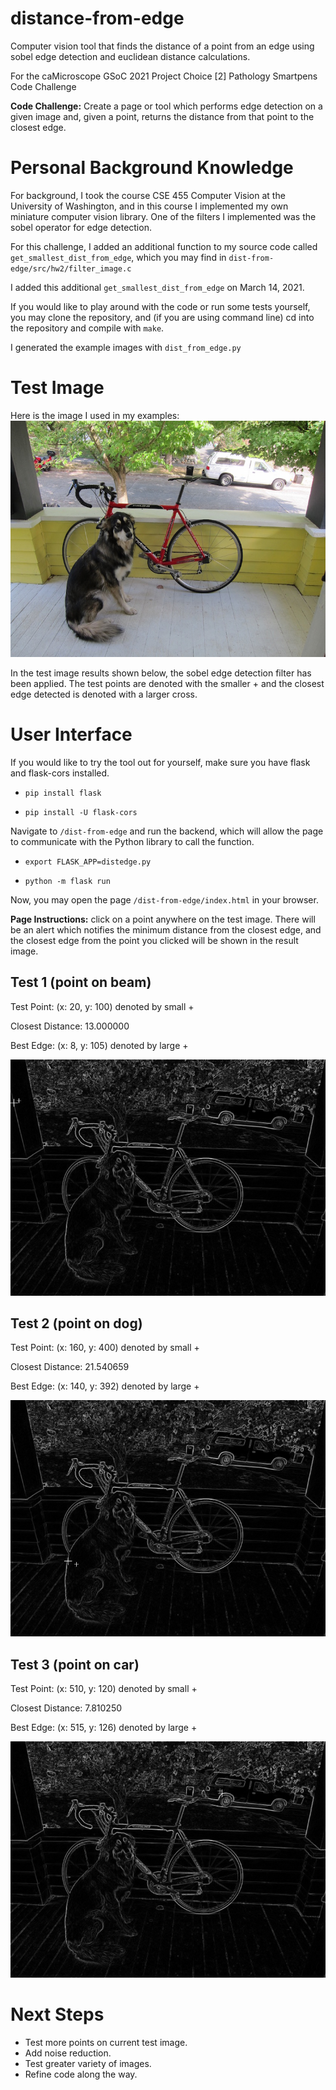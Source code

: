 # distance-from-edge
Computer vision tool that finds the distance of a point from an edge using sobel edge detection and euclidean distance calculations.

For the caMicroscope GSoC 2021 Project Choice [2] Pathology Smartpens Code Challenge

**Code Challenge:** Create a page or tool which performs edge detection on a given image and, given a point, 
returns the distance from that point to the closest edge.

# Personal Background Knowledge
For background, I took the course CSE 455 Computer Vision at the University of Washington, 
and in this course I implemented my own miniature computer vision library. One of the
filters I implemented was the sobel operator for edge detection.

For this challenge, I added an additional function to my source code called `get_smallest_dist_from_edge`,
which you may find in `dist-from-edge/src/hw2/filter_image.c`

I added this additional `get_smallest_dist_from_edge` on March 14, 2021.

If you would like to play around with the code or run some tests yourself, you may clone the
repository, and (if you are using command line) cd into the repository and compile with `make`.

I generated the example images with `dist_from_edge.py`

# Test Image
Here is the image I used in my examples:
![](dist-from-edge/data/dog.jpg)

In the test image results shown below, the sobel edge detection filter has been applied. The test points are denoted
with the smaller + and the closest edge detected is denoted with a larger cross.

# User Interface
If you would like to try the tool out for yourself, make sure you have flask and flask-cors installed.

- `pip install flask`

- `pip install -U flask-cors`

Navigate to `/dist-from-edge` and run the backend, which will allow the page to communicate with the Python library to call the function.

- `export FLASK_APP=distedge.py`

- `python -m flask run`

Now, you may open the page `/dist-from-edge/index.html` in your browser. 

**Page Instructions:** click on a point anywhere on the test image. There will be an alert which notifies the minimum distance from the closest edge, and the closest edge from the point you clicked will be shown in the result image.

## Test 1 (point on beam)

Test Point: (x: 20, y: 100) denoted by small +

Closest Distance: 13.000000

Best Edge: (x: 8, y: 105) denoted by large +

![](dist-from-edge/dist-from-edge-1.jpg)

## Test 2 (point on dog)

Test Point: (x: 160, y: 400) denoted by small +

Closest Distance: 21.540659

Best Edge: (x: 140, y: 392) denoted by large +

![](dist-from-edge/dist-from-edge-2.jpg)

## Test 3 (point on car)

Test Point: (x: 510, y: 120) denoted by small +

Closest Distance: 7.810250

Best Edge: (x: 515, y: 126) denoted by large +

![](dist-from-edge/dist-from-edge-3.jpg)

# Next Steps

- Test more points on current test image.
- Add noise reduction.
- Test greater variety of images.
- Refine code along the way.
